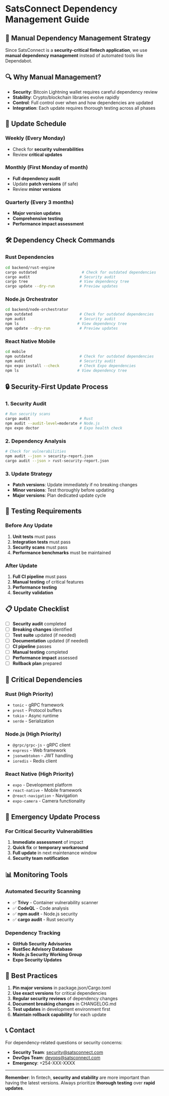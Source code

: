 # SatsConnect Dependency Management Guide

## 🎯 **Manual Dependency Management Strategy**

Since SatsConnect is a **security-critical fintech application**, we use **manual dependency management** instead of automated tools like Dependabot.

## 🔍 **Why Manual Management?**

- **Security**: Bitcoin Lightning wallet requires careful dependency review
- **Stability**: Crypto/blockchain libraries evolve rapidly
- **Control**: Full control over when and how dependencies are updated
- **Integration**: Each update requires thorough testing across all phases

## 📅 **Update Schedule**

### **Weekly** (Every Monday)
- Check for **security vulnerabilities**
- Review **critical updates**

### **Monthly** (First Monday of month)
- **Full dependency audit**
- Update **patch versions** (if safe)
- Review **minor versions**

### **Quarterly** (Every 3 months)
- **Major version updates**
- **Comprehensive testing**
- **Performance impact assessment**

## 🛠 **Dependency Check Commands**

### **Rust Dependencies**
```bash
cd backend/rust-engine
cargo outdated                    # Check for outdated dependencies
cargo audit                      # Security audit
cargo tree                       # View dependency tree
cargo update --dry-run           # Preview updates
```

### **Node.js Orchestrator**
```bash
cd backend/node-orchestrator
npm outdated                     # Check for outdated dependencies
npm audit                        # Security audit
npm ls                          # View dependency tree
npm update --dry-run             # Preview updates
```

### **React Native Mobile**
```bash
cd mobile
npm outdated                     # Check for outdated dependencies
npm audit                        # Security audit
npx expo install --check         # Check Expo dependencies
npm ls                          # View dependency tree
```

## 🔒 **Security-First Update Process**

### **1. Security Audit**
```bash
# Run security scans
cargo audit                      # Rust
npm audit --audit-level=moderate # Node.js
npx expo doctor                  # Expo health check
```

### **2. Dependency Analysis**
```bash
# Check for vulnerabilities
npm audit --json > security-report.json
cargo audit --json > rust-security-report.json
```

### **3. Update Strategy**
- **Patch versions**: Update immediately if no breaking changes
- **Minor versions**: Test thoroughly before updating
- **Major versions**: Plan dedicated update cycle

## 🧪 **Testing Requirements**

### **Before Any Update**
1. **Unit tests** must pass
2. **Integration tests** must pass
3. **Security scans** must pass
4. **Performance benchmarks** must be maintained

### **After Update**
1. **Full CI pipeline** must pass
2. **Manual testing** of critical features
3. **Performance testing**
4. **Security validation**

## 📋 **Update Checklist**

- [ ] **Security audit** completed
- [ ] **Breaking changes** identified
- [ ] **Test suite** updated (if needed)
- [ ] **Documentation** updated (if needed)
- [ ] **CI pipeline** passes
- [ ] **Manual testing** completed
- [ ] **Performance impact** assessed
- [ ] **Rollback plan** prepared

## 🚨 **Critical Dependencies**

### **Rust (High Priority)**
- `tonic` - gRPC framework
- `prost` - Protocol buffers
- `tokio` - Async runtime
- `serde` - Serialization

### **Node.js (High Priority)**
- `@grpc/grpc-js` - gRPC client
- `express` - Web framework
- `jsonwebtoken` - JWT handling
- `ioredis` - Redis client

### **React Native (High Priority)**
- `expo` - Development platform
- `react-native` - Mobile framework
- `@react-navigation` - Navigation
- `expo-camera` - Camera functionality

## 🔄 **Emergency Update Process**

### **For Critical Security Vulnerabilities**
1. **Immediate assessment** of impact
2. **Quick fix** or **temporary workaround**
3. **Full update** in next maintenance window
4. **Security team notification**

## 📊 **Monitoring Tools**

### **Automated Security Scanning**
- ✅ **Trivy** - Container vulnerability scanner
- ✅ **CodeQL** - Code analysis
- ✅ **npm audit** - Node.js security
- ✅ **cargo audit** - Rust security

### **Dependency Tracking**
- **GitHub Security Advisories**
- **RustSec Advisory Database**
- **Node.js Security Working Group**
- **Expo Security Updates**

## 🎯 **Best Practices**

1. **Pin major versions** in package.json/Cargo.toml
2. **Use exact versions** for critical dependencies
3. **Regular security reviews** of dependency changes
4. **Document breaking changes** in CHANGELOG.md
5. **Test updates** in development environment first
6. **Maintain rollback capability** for each update

## 📞 **Contact**

For dependency-related questions or security concerns:
- **Security Team**: security@satsconnect.com
- **DevOps Team**: devops@satsconnect.com
- **Emergency**: +254-XXX-XXXX

---

**Remember**: In fintech, **security and stability** are more important than having the latest versions. Always prioritize **thorough testing** over **rapid updates**.
